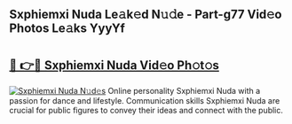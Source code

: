 ## Sxphiemxi Nuda Le𝚊k𝚎d N𝚞𝚍e - Part-g77 Vid𝚎o Photos Le𝚊ks YyyYf

# <h2><a href="http://fbb8c8t.evod.top/?m=Sxphiemxi+Nuda">🔗 👉🔴 Sxphiemxi Nuda Vid𝚎o Ph𝚘t𝚘s</a></h2>

[![Sxphiemxi Nuda N𝚞d𝚎s](https://i.imgur.com/8V9OHl7.gif)](http://fbb8c8t.evod.top/?m=Sxphiemxi+Nuda)
Online personality Sxphiemxi Nuda with a passion for dance and lifestyle. Communication skills Sxphiemxi Nuda are crucial for public figures to convey their ideas and connect with the public. 
